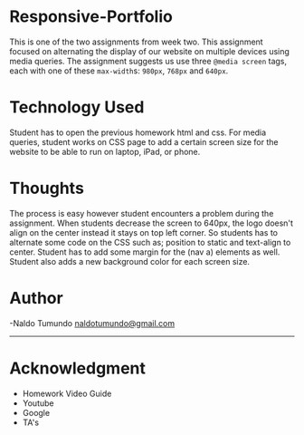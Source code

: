# Responsive-Portfolio
This is one of the two assignments from week two. This assignment focused on alternating the display of our website on multiple devices using media queries. The assignment suggests us use three `@media screen` tags, each with one of these `max-width`s: `980px`, `768px` and `640px`.

# Technology Used

Student has to open the previous homework html and css. For media queries, student works on CSS page to add a certain screen size for the website to be able to run on laptop, iPad, or phone.

# Thoughts

The process is easy however student encounters a problem during the assignment. When students decrease the screen to 640px, the logo doesn't align on the center instead it stays on top left corner. So students has to alternate some code on the CSS such as; position to static and text-align to center. Student has to add some margin for the (nav a) elements as well. Student also adds a new background color for each screen size.
 

# Author
 -Naldo Tumundo <naldotumundo@gmail.com>

 ---

 # Acknowledgment 

 - Homework Video Guide
 - Youtube
 - Google
 - TA's 